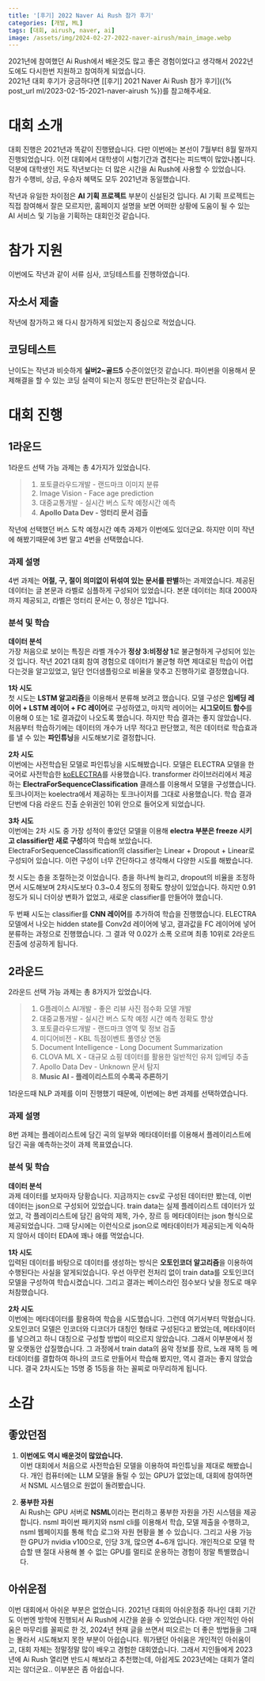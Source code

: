 ```yaml
---
title: '[후기] 2022 Naver Ai Rush 참가 후기'
categories: [개발, ML]
tags: [대회, airush, naver, ai]
image: /assets/img/2024-02-27-2022-naver-airush/main_image.webp
---
```


2021년에 참여했던 Ai Rush에서 배운것도 많고 좋은 경험이었다고 생각해서 2022년도에도 다시한번 지원하고 참여하게 되었습니다.  
2021년 대회 후기가 궁금하다면 [[후기] 2021 Naver Ai Rush 참가 후기]({% post_url ml/2023-02-15-2021-naver-airush %})를 참고해주세요.


# 대회 소개

대회 진행은 2021년과 똑같이 진행됐습니다. 다만 이번에는 본선이 7월부터 8월 말까지 진행되었습니다. 
이전 대회에서 대학생이 시험기간과 겹친다는 피드백이 많았나봅니다. 덕분에 대학생인 저도 작년보다는 더 많은 시간을 Ai Rush에 사용할 수 있었습니다.  
참가 수행비, 상금, 우승자 혜택도 모두 2021년과 동일했습니다.  
  
작년과 유일한 차이점은 **AI 기획 프로젝트** 부분이 신설된것 입니다. 
AI 기획 프로젝트는 직접 참여해서 잘은 모르지만, 홈페이지 설명을 보면 어떠한 상황에 도움이 될 수 있는 AI 서비스 및 기능을 기획하는 대회인것 같습니다. 


# 참가 지원

이번에도 작년과 같이 서류 심사, 코딩테스트를 진행하였습니다. 

## 자소서 제출

작년에 참가하고 왜 다시 참가하게 되었는지 중심으로 적었습니다.

## 코딩테스트

난이도는 작년과 비슷하게 **실버2~골드5** 수준이었던것 같습니다. 
파이썬을 이용해서 문제해결을 할 수 있는 코딩 실력이 되는지 정도만 판단하는것 같습니다.


# 대회 진행

## 1라운드

1라운드 선택 가능 과제는 총 4가지가 있었습니다.

> 1. 포토클라우드개발 - 랜드마크 이미지 분류
> 2. Image Vision - Face age prediction
> 3. 대중교통개발 - 실시간 버스 도착 예정시간 예측
> 4. **Apollo Data Dev - 엉터리 문서 검츨**

작년에 선택했던 버스 도착 예정시간 예측 과제가 이번에도 있더군요. 
하지만 이미 작년에 해봤기때문에 3번 말고 4번을 선택했습니다.

### 과제 설명

4번 과제는 **어절, 구, 절이 의미없이 뒤섞여 있는 문서를 판별**하는 과제였습니다. 
제공된 데이터는 글 본문과 라벨로 심플하게 구성되어 있었습니다. 
본문 데이터는 최대 2000자 까지 제공되고, 라벨은 엉터리 문서는 0, 정상은 1입니다.

### 분석 및 학습

**데이터 분석**  
가장 처음으로 보이는 특징은 라벨 개수가 **정상 3:비정상 1**로 불균형하게 구성되어 있는것 입니다. 
작년 2021 대회 참여 경험으로 데이터가 불균형 하면 제대로된 학습이 어렵다는것을 알고있었고, 일단 언더샘플링으로 비율을 맞추고 진행하기로 결정했습니다.

**1차 시도**  
첫 시도는 **LSTM 알고리즘**을 이용해서 분류해 보려고 했습니다. 
모델 구성은 **임베딩 레이어 + LSTM 레이어 + FC 레이어**로 구성하였고, 마지막 레이어는 **시그모이드 함수**를 이용해 0 또는 1로 결과값이 나오도록 했습니다. 
하지만 학습 결과는 좋지 않았습니다. 처음부터 학습하기에는 데이터의 개수가 너무 적다고 판단했고, 적은 데이터로 학습효과를 낼 수 있는 **파인튜닝**을 시도해보기로 결정합니다.

**2차 시도**  
이번에는 사전학습된 모델로 파인튜닝을 시도해봤습니다. 모델은 ELECTRA 모델을 한국어로 사전학습한 [koELECTRA](https://github.com/monologg/KoELECTRA)를 사용했습니다. 
transformer 라이브러리에서 제공하는 **ElectraForSequenceClassification** 클래스를 이용해서 모델을 구성했습니다. 토크나이저는 koelectra에서 제공하는 토크나이저를 그대로 사용했습니다. 
학습 결과 단번에 다음 라운드 진출 순위권인 10위 안으로 들어오게 되었습니다.

**3차 시도**  
이번에는 2차 시도 중 가장 성적이 좋았던 모델을 이용해 **electra 부분은 freeze 시키고 classifier만 새로 구성**하여 학습해 보았습니다.  
ElectraForSequenceClassification의 classifier는 Linear + Dropout + Linear로 구성되어 있습니다. 
이런 구성이 너무 간단하다고 생각해서 다양한 시도를 해봤습니다.  
  
첫 시도는 층을 조절하는것 이었습니다. 층을 하나씩 늘리고, dropout의 비율을 조정하면서 시도해보며 2차시도보다 0.3~0.4 정도의 정확도 향상이 있었습니다. 
하지만 0.91 정도가 되니 더이상 변화가 없었고, 새로운 classifier를 만들어야 했습니다.  
  
두 번째 시도는 classifier를 **CNN 레이어**를 추가하여 학습을 진행했습니다. 
ELECTRA 모델에서 나오는 hidden state를 Conv2d 레이어에 넣고, 결과값을 FC 레이어에 넣어 분류하는 과정으로 진행했습니다. 
그 결과 약 0.02가 소폭 오르며 최종 10위로 2라운드 진출에 성공하게 됩니다.

## 2라운드

2라운드 선택 가능 과제는 총 8가지가 있었습니다.

> 1. G플레이스 AI개발 - 좋은 리뷰 사진 점수화 모델 개발
> 2. 대중교통개발 - 실시간 버스 도착 예정 시간 예측 정확도 향상
> 3. 포토클라우드개발 - 랜드마크 영역 및 정보 검출
> 4. 미디어비전 - KBL 득점이벤트 풀영상 연동
> 5. Document Intelligence - Long Document Summarization
> 6. CLOVA ML X - 대규모 쇼핑 데이터를 활용한 일반적인 유저 임베딩 추출
> 7. Apollo Data Dev - Unknown 문서 탐지
> 8. **Music AI - 플레이리스트의 수록곡 추론하기**

1라운드때 NLP 과제를 이미 진행했기 때문에, 이번에는 8번 과제를 선택하였습니다.

### 과제 설명

8번 과제는 플레이리스트에 담긴 곡의 일부와 메타데이터를 이용해서 플레이리스트에 담긴 곡을 예측하는것이 과제 목표였습니다. 

### 분석 및 학습

**데이터 분석**  
과제 데이터를 보자마자 당황습니다. 지금까지는 csv로 구성된 데이터만 봤는데, 이번 데이터는 json으로 구성되어 있었습니다. 
train data는 실제 플레이리스트 데이터가 있었고, 각 플레이리스트에 담긴 음악의 제목, 가수, 장르 등 메타데이터는 json 형식으로 제공되었습니다. 
그때 당시에는 이런식으로 json으로 메타데이터가 제공되는게 익숙하지 않아서 데이터 EDA에 꽤나 애를 먹었습니다.  
  
**1차 시도**  
입력된 데이터를 바탕으로 데이터를 생성하는 방식은 **오토인코더 알고리즘**을 이용하여 수행된다는 사실을 알게되었습니다. 
우선 아무런 전처리 없이 train data를 오토인코더 모델을 구성하여 학습시켰습니다. 그리고 결과는 베이스라인 점수보다 낮을 정도로 매우 처참했습니다.

**2차 시도**  
이번에는 메타데이터를 활용하여 학습을 시도했습니다. 
그런데 여기서부터 막혔습니다. 오토인코더 모델은 인코더와 디코더가 대칭인 형태로 구성된다고 봤었는데, 메타데이터를 넣으려고 하니 대칭으로 구성할 방법이 떠오르지 않았습니다. 
그래서 이부분에서 정말 오랫동안 삽질했습니다. 
그 과정에서 train data의 음악 정보를 장르, 노래 재목 등 메타데이터를 결합하여 하나의 코드로 만들어서 학습해 봤지만, 역시 결과는 좋지 않았습니다. 
결국 2차시도는 15명 중 15등을 하는 꼴찌로 마무리하게 됩니다.


# 소감

## 좋았던점

1. **이번에도 역시 배운것이 많았습니다.**  
이번 대회에서 처음으로 사전학습된 모델을 이용하여 파인튜닝을 제대로 해봤습니다. 
개인 컴퓨터에는 LLM 모델을 돌릴 수 있는 GPU가 없었는데, 대회에 참여하면서 NSML 시스템으로 원없이 돌려봤습니다. 

2. **풍부한 자원**  
Ai Rush는 GPU 서버로 **NSML**이라는 편리하고 풍부한 자원을 가진 시스템을 제공합니다. 
nsml 파이썬 패키지와 nsml cli를 이용해서 학습, 모델 제출을 수행하고, nsml 웹페이지를 통해 학습 로그와 자원 현황을 볼 수 있습니다. 
그리고 사용 가능한 GPU가 nvidia v100으로, 인당 3개, 많으면 4~6개 입니다. 
개인적으로 모델 학습할 땐 절대 사용해 볼 수 없는 GPU를 멀티로 운용하는 경험이 정말 특별했습니다.

## 아쉬운점

이번 대회에서 아쉬운 부분은 없었습니다. 
2021년 대회의 아쉬운점중 하나인 대회 기간도 이번엔 방학에 진행되서 Ai Rush에 시간을 쏟을 수 있었습니다. 
다만 개인적인 아쉬움은 마무리를 꼴찌로 한 것, 2024년 현재 글을 쓰면서 떠오르는 더 좋은 방법들을 그때는 몰라서 시도해보지 못한 부분이 아쉽습니다. 
뭐가됐던 아쉬움은 개인적인 아쉬움이고, 대회 자체는 정말정말 많이 배우고 경험한 대회였습니다. 
그래서 지인들에게 2023년에 Ai Rush 열리면 반드시 해보라고 추천했는데, 아쉽게도 2023년에는 대회가 열리지는 않더군요.. 이부분은 좀 아쉽습니다.